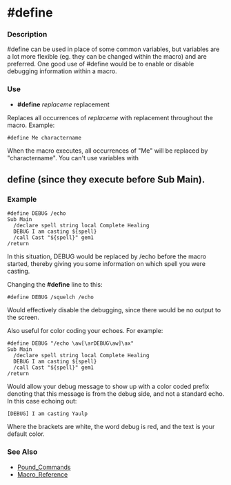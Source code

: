 # \#define

### Description

\#define can be used in place of some common variables, but variables are a lot more flexible (eg. they can be changed within the macro) and are preferred. One good use of \#define would be to enable or disable debugging information within a macro.

### Use

* **\#define** _replaceme_ replacement

Replaces all occurrences of _replaceme_ with replacement throughout the macro. Example:

`#define Me charactername`

When the macro executes, all occurrences of "Me" will be replaced by "charactername". You can't use variables with

## define (since they execute before Sub Main).

### Example

```text
#define DEBUG /echo
Sub Main
  /declare spell string local Complete Healing
  DEBUG I am casting ${spell}
  /call Cast "${spell}" gem1
/return
```

In this situation, DEBUG would be replaced by /echo before the macro started, thereby giving you some information on which spell you were casting.

Changing the **\#define** line to this:

```text
#define DEBUG /squelch /echo
```

Would effectively disable the debugging, since there would be no output to the screen.

Also useful for color coding your echoes. For example:

```text
#define DEBUG "/echo \aw[\arDEBUG\aw]\ax"
Sub Main
  /declare spell string local Complete Healing
  DEBUG I am casting ${spell}
  /call Cast "${spell}" gem1
/return
```

Would allow your debug message to show up with a color coded prefix denoting that this message is from the debug side, and not a standard echo. In this case echoing out:

```text
[DEBUG] I am casting Yaulp
```

Where the brackets are white, the word debug is red, and the text is your default color.

### See Also

* [Pound\_Commands](./)
* [Macro\_Reference](../../../documentation/macro-reference.md)

